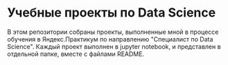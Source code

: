 # Учебные проекты по Data Science
В этом репозитории собраны проекты, выполненные мной в процессе обучения в Яндекс.Практикум по направлению "Специалист по Data Science". Каждый проект выполнен в jupyter notebook, и представлен в отдельной папке, вместе с файлами README.
